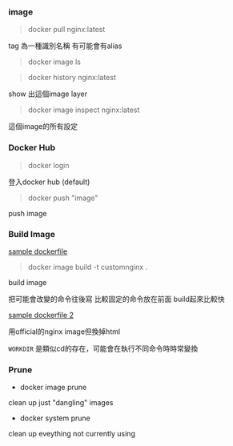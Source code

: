 ### image
> docker pull nginx:latest

tag 為一種識別名稱 有可能會有alias

> docker image ls

> docker history nginx:latest

show 出這個image layer

> docker image inspect nginx:latest

這個image的所有設定

### Docker Hub

> docker login

登入docker hub (default)

> docker push "image"

push image

### Build Image
[sample dockerfile](https://github.com/BrianPHChen/udemy-docker-mastery/blob/main/dockerfile-sample-1/Dockerfile)

> docker image build -t customnginx .

build image

把可能會改變的命令往後寫 比較固定的命令放在前面 build起來比較快

[sample dockerfile 2](https://github.com/BrianPHChen/udemy-docker-mastery/tree/main/dockerfile-sample-2)

用official的nginx image但換掉html

`WORKDIR` 是類似cd的存在，可能會在執行不同命令時時常變換

### Prune

- docker image prune

clean up just "dangling" images

- docker system prune

clean up eveything not currently using